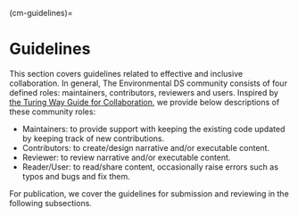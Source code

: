 (cm-guidelines)=
# Guidelines

This section covers guidelines related to effective and inclusive collaboration. In general, The Environmental DS community consists of four defined roles: maintainers, contributors, reviewers and users. Inspired by [the Turing Way Guide for Collaboration](https://the-turing-way.netlify.app/collaboration/maintain-review/maintain-review-maintenance.html), we provide below descriptions of these community roles:

* Maintainers: to provide support with keeping the existing code updated by keeping track of new contributions.
* Contributors: to create/design narrative and/or executable content.  
* Reviewer: to review narrative and/or executable content.
* Reader/User: to read/share content, occasionally raise errors such as typos and bugs and fix them.

For publication, we cover the guidelines for submission and reviewing in the following subsections.
